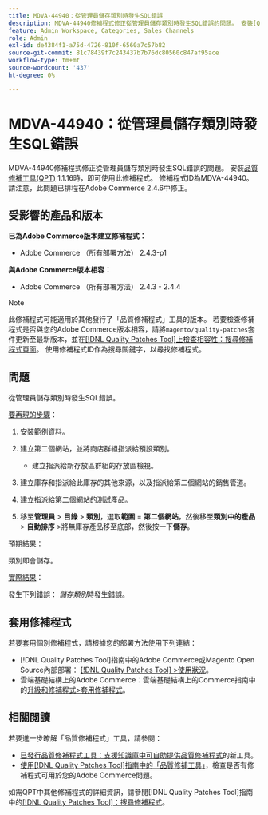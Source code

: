 ```yaml
---
title: MDVA-44940：從管理員儲存類別時發生SQL錯誤
description: MDVA-44940修補程式修正從管理員儲存類別時發生SQL錯誤的問題。 安裝[Quality Patches Tool (QPT)](https://experienceleague.adobe.com/zh-hant/docs/commerce-knowledge-base/kb/announcements/commerce-announcements/magento-quality-patches-released-new-tool-to-self-serve-quality-patches) 1.1.16後，即可使用此修補程式。 修補程式ID為MDVA-44940。 請注意，此問題已排程在Adobe Commerce 2.4.6中修正。
feature: Admin Workspace, Categories, Sales Channels
role: Admin
exl-id: de4384f1-a75d-4726-810f-6560a7c57b82
source-git-commit: 81c78439f7c243437b7b76dc80560c847af95ace
workflow-type: tm+mt
source-wordcount: '437'
ht-degree: 0%

---
```


# MDVA-44940：從管理員儲存類別時發生SQL錯誤

MDVA-44940修補程式修正從管理員儲存類別時發生SQL錯誤的問題。 安裝[品質修補工具(QPT)](https://experienceleague.adobe.com/zh-hant/docs/commerce-knowledge-base/kb/announcements/commerce-announcements/magento-quality-patches-released-new-tool-to-self-serve-quality-patches) 1.1.16時，即可使用此修補程式。 修補程式ID為MDVA-44940。 請注意，此問題已排程在Adobe Commerce 2.4.6中修正。

## 受影響的產品和版本

**已為Adobe Commerce版本建立修補程式：**

* Adobe Commerce （所有部署方法） 2.4.3-p1

**與Adobe Commerce版本相容：**

* Adobe Commerce （所有部署方法） 2.4.3 - 2.4.4

>[!NOTE]
>
>此修補程式可能適用於其他發行了「品質修補程式」工具的版本。 若要檢查修補程式是否與您的Adobe Commerce版本相容，請將`magento/quality-patches`套件更新至最新版本，並在[[!DNL Quality Patches Tool]上檢查相容性：搜尋修補程式頁面](https://experienceleague.adobe.com/zh-hant/docs/commerce-knowledge-base/kb/announcements/commerce-announcements/magento-quality-patches-released-new-tool-to-self-serve-quality-patches)。 使用修補程式ID作為搜尋關鍵字，以尋找修補程式。

## 問題

從管理員儲存類別時發生SQL錯誤。

<u>要再現的步驟</u>：

1. 安裝範例資料。
1. 建立第二個網站，並將商店群組指派給預設類別。

   * 建立指派給新存放區群組的存放區檢視。

1. 建立庫存和指派給此庫存的其他來源，以及指派給第二個網站的銷售管道。
1. 建立指派給第二個網站的測試產品。
1. 移至&#x200B;**管理員** > **目錄** > **類別**，選取&#x200B;**範圍** = **第二個網站**，然後移至&#x200B;**類別中的產品** > **自動排序** >將無庫存產品移至底部，然後按一下&#x200B;**儲存**。

<u>預期結果</u>：

類別即會儲存。

<u>實際結果</u>：

發生下列錯誤： *儲存類別*&#x200B;時發生錯誤。

## 套用修補程式

若要套用個別修補程式，請根據您的部署方法使用下列連結：

* [!DNL Quality Patches Tool]指南中的Adobe Commerce或Magento Open Source內部部署： [[!DNL Quality Patches Tool] >使用狀況](/help/tools/quality-patches-tool/usage.md)。
* 雲端基礎結構上的Adobe Commerce：雲端基礎結構上的Commerce指南中的[升級和修補程式>套用修補程式](https://experienceleague.adobe.com/docs/commerce-cloud-service/user-guide/develop/upgrade/apply-patches.html?lang=zh-Hant)。

## 相關閱讀

若要進一步瞭解「品質修補程式」工具，請參閱：

* [已發行品質修補程式工具：支援知識庫中可自助提供品質修補程式](https://experienceleague.adobe.com/zh-hant/docs/commerce-knowledge-base/kb/announcements/commerce-announcements/magento-quality-patches-released-new-tool-to-self-serve-quality-patches)的新工具。
* [使用[!DNL Quality Patches Tool]指南中的「品質修補工具」](/help/tools/quality-patches-tool/patches-available-in-qpt/check-patch-for-magento-issue-with-magento-quality-patches.md)，檢查是否有修補程式可用於您的Adobe Commerce問題。

如需QPT中其他修補程式的詳細資訊，請參閱[!DNL Quality Patches Tool]指南中的[[!DNL Quality Patches Tool]：搜尋修補程式](https://experienceleague.adobe.com/tools/commerce-quality-patches/index.html?lang=zh-Hant)。
